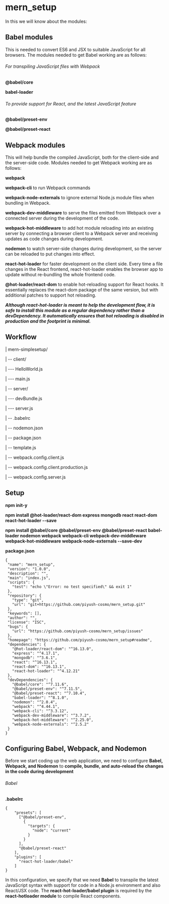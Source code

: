# mern_setup

In this we will know about the modules: 

## Babel modules 

This is needed to convert ES6 and JSX to suitable JavaScript for all browsers. The modules needed to get Babel working are as follows:

###### For transpiling JavaScript files with Webpack

**@babel/core**

**babel-loader**

###### To provide support for React, and the latest JavaScript feature

**@babel/preset-env** 

**@babel/preset-react** 

## Webpack modules 

This will help bundle the compiled JavaScript, both for the client-side and the server-side code. Modules needed to get Webpack working are as follows:

**webpack**

**webpack-cli** to run Webpack commands

**webpack-node-externals** to ignore external Node.js module files when bundling in Webpack.

**webpack-dev-middleware** to serve the files emitted from Webpack over a connected server during the development of the code.

**webpack-hot-middleware** to add hot module reloading into an existing server by connecting a browser client to a Webpack server and receiving updates as code changes during development.

**nodemon** to watch server-side changes during development, so the server can be reloaded to put changes into effect.

**react-hot-loader** for faster development on the client side. Every time a file changes in the React frontend, react-hot-loader enables the browser app to update without re-bundling the whole frontend code.

**@hot-loader/react-dom** to enable hot-reloading support for React hooks. It essentially replaces the react-dom package of the same version, but with additional patches to support hot reloading.

***Although react-hot-loader is meant to help the development flow, it is safe to install this module as a regular dependency rather than a devDependency. It automatically ensures
that hot reloading is disabled in production and the footprint is minimal.***

## Workflow

| mern-simplesetup/

 | -- client/
 
  | --- HelloWorld.js
  
  | --- main.js
  
 | -- server/
 
  | --- devBundle.js
  
  | --- server.js
  
 | -- .babelrc
 
 | -- nodemon.json
 
 | -- package.json
 
 | -- template.js
 
 | -- webpack.config.client.js
 
 | -- webpack.config.client.production.js
 
 | -- webpack.config.server.js
 
 ## Setup
 
 **npm init-y**
 
 **npm install @hot-loader/react-dom express mongodb react react-dom react-hot-loader --save**
 
 **npm install @babel/core @babel/preset-env @babel/preset-react babel-loader nodemon webpack webpack-cli webpack-dev-middleware webpack-hot-middleware webpack-node-externals --save-dev**
 
 **package.json**
 
 ```
 {
  "name": "mern_setup",
  "version": "1.0.0",
  "description": "",
  "main": "index.js",
  "scripts": {
    "test": "echo \"Error: no test specified\" && exit 1"
  },
  "repository": {
    "type": "git",
    "url": "git+https://github.com/piyush-cosmo/mern_setup.git"
  },
  "keywords": [],
  "author": "",
  "license": "ISC",
  "bugs": {
    "url": "https://github.com/piyush-cosmo/mern_setup/issues"
  },
  "homepage": "https://github.com/piyush-cosmo/mern_setup#readme",
  "dependencies": {
    "@hot-loader/react-dom": "^16.13.0",
    "express": "^4.17.1",
    "mongodb": "^3.6.1",
    "react": "^16.13.1",
    "react-dom": "^16.13.1",
    "react-hot-loader": "^4.12.21"
  },
  "devDependencies": {
    "@babel/core": "^7.11.6",
    "@babel/preset-env": "^7.11.5",
    "@babel/preset-react": "^7.10.4",
    "babel-loader": "^8.1.0",
    "nodemon": "^2.0.4",
    "webpack": "^4.44.1",
    "webpack-cli": "^3.3.12",
    "webpack-dev-middleware": "^3.7.2",
    "webpack-hot-middleware": "^2.25.0",
    "webpack-node-externals": "^2.5.2"
  }
}
```

## Configuring Babel, Webpack, and Nodemon

Before we start coding up the web application, we need to configure **Babel, Webpack, and Nodemon** to **compile, bundle, and auto-reload the changes in the code during development**

###### Babel

**.babelrc**

```
{
    "presets": [
      ["@babel/preset-env",
        {
          "targets": {
            "node": "current"
          }
        }
      ],
      "@babel/preset-react"
    ],
    "plugins": [
      "react-hot-loader/babel"
    ]
}
```

In this configuration, we specify that we need **Babel** to transpile the latest JavaScript syntax with support for code in a Node.js environment and also React/JSX code. The 
**react-hot-loader/babel plugin** is required by the **react-hotloader module** to compile React components.
